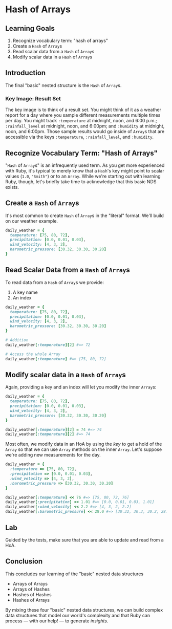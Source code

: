 # Hash of Arrays

## Learning Goals

1. Recognize vocabulary term: "hash of arrays"
2. Create a `Hash` of `Array`s
3. Read scalar data from a `Hash` of `Array`s
4. Modify scalar data in a `Hash` of `Array`s

## Introduction

The final "basic" nested structure is the `Hash` of `Array`s.

### Key Image: Result Set

The key image is to think of a result set. You might think of it as a weather
report for a day where you sample different measurements multiple times per
day. You might track `:temperature` at midnight, noon, and 6:00 p.m.;
`:rainfall_level` at midnight, noon, and 6:00pm; and `:humidity` at midnight,
noon, and 6:00pm. Those sample results would go inside of `Array`s that are
accessible via the keys `:temperature`, `:rainfall_level`, and `:humidity`.

## Recognize Vocabulary Term: "Hash of Arrays"

"`Hash` of `Array`s" is an infrequently used term. As you get more experienced
with Ruby, it's typical to merely know that a `Hash`'s key might point to
scalar values (`1.0`, `"Smith"`) or to an `Array`. While we're starting out
with learning Ruby, though, let's briefly take time to acknowledge that this
basic NDS exists.

## Create a `Hash` of `Array`s

It's most common to create `Hash` of `Array`s in the "literal" format. We'll
build on our weather example.

```ruby
daily_weather = {
  temperature: [75, 80, 72],
  precipitation: [0.0, 0.01, 0.03],
  wind_velocity: [4, 3, 2],
  barometric_pressure: [30.32, 30.30, 30.20]
}
```

## Read Scalar Data from a `Hash` of `Array`s

To read data from a `Hash` of `Array`s we provide:

1. A key name
2. An index

```ruby
daily_weather = {
  temperature: [75, 80, 72],
  precipitation: [0.0, 0.01, 0.03],
  wind_velocity: [4, 3, 2],
  barometric_pressure: [30.32, 30.30, 30.20]
}

# Addition
daily_weather[:temperature][2] #=> 72

# Access the whole Array
daily_weather[:temperature] #=> [75, 80, 72]

```

## Modify scalar data in a `Hash` of `Array`s

Again, providing a key and an index will let you modify the inner `Array`s:

```ruby
daily_weather = {
  temperature: [75, 80, 72],
  precipitation: [0.0, 0.01, 0.03],
  wind_velocity: [4, 3, 2],
  barometric_pressure: [30.32, 30.30, 30.20]
}

daily_weather[:temperature][2] = 74 #=> 74
daily_weather[:temperature][2] #=> 74
```

Most often, we modify data in an HoA by using the _key_ to get a hold of the
`Array` so that we can use `Array` methods on the inner `Array`. Let's suppose
we're adding new measurements for the day.

```ruby
daily_weather = {
  :temperature => [75, 80, 72],
  :precipitation => [0.0, 0.01, 0.03],
  :wind_velocity => [4, 3, 2],
  :barometric_pressure => [30.32, 30.30, 30.20]
}

daily_weather[:temperature] << 76 #=> [75, 80, 72, 76]
daily_weather[:precipitation] << 1.01 #=> [0.0, 0.01, 0.03, 1.01]
daily_weather[:wind_velocity] << 2.2 #=> [4, 3, 2, 2.2]
daily_weather[:barometric_pressure] << 28.0 #=> [30.32, 30.3, 30.2, 28.0]
```

## Lab

Guided by the tests, make sure that you are able to update and read from a HoA.

## Conclusion

This concludes our learning of the "basic" nested data structures

* Arrays of Arrays
* Arrays of Hashes
* Hashes of Hashes
* Hashes of Arrays

By mixing these four "basic" nested data structures, we can build complex data
structures that model our world's complexity and that Ruby can process &mdash; 
with our help! &mdash; to generate _insights_.
